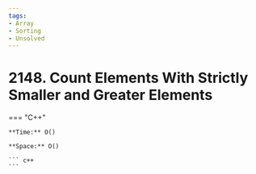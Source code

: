 ```yaml
---
tags:
- Array
- Sorting
- Unsolved
---
```



# 2148. Count Elements With Strictly Smaller and Greater Elements 

=== "C++"

    **Time:** O()

    **Space:** O()

    ``` c++
    ```